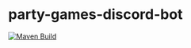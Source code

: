 # party-games-discord-bot

[![Maven Build](https://github.com/oprokipchuk/party-games-discord-bot/actions/workflows/maven.yml/badge.svg)](https://github.com/oprokipchuk/party-games-discord-bot/actions/workflows/maven.yml)
